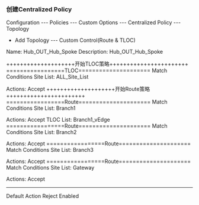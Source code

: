 ### 创建Centralized Policy
Configuration --- Policies --- Custom Options --- Centralized Policy --- Topology

+ Add Topology --- Custom Control(Route & TLOC)

Name: Hub_OUT_Hub_Spoke
Description: Hub_OUT_Hub_Spoke

++++++++++++++++++++开始TLOC策略+++++++++++++++++++++++
=================TLOC=====================
Match Conditions
Site List: ALL_Site_List

Actions:
Accept
++++++++++++++++++++开始Route策略+++++++++++++++++++++++
=================Route=====================
Match Conditions
Site List: Branch1

Actions:
Accept
TLOC List: Branch1_vEdge
=================Route=====================
Match Conditions
Site List: Branch2

Actions:
Accept
=================Route=====================
Match Conditions
Site List: Branch3

Actions:
Accept
=================Route=====================
Match Conditions
Site List: Gateway

Actions:
Accept

------------------------------------------
Default Action
Reject  Enabled